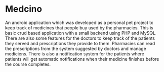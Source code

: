 # Medcino
An android application which was developed  as a personal pet project to keep track of medicines that people buy used by the pharmacies. 
This is basic crud based application with a small backend using PHP and MySQL. There are also some features for the doctors to keep track of the patients they served
and prescriptions they provide to them. Pharmacies can read the prescriptions from the system suggested by doctors and manage mediciens. There is also a notification system for the patients
where patients will get automatic notifications when their medicine finishes before the course completes.
